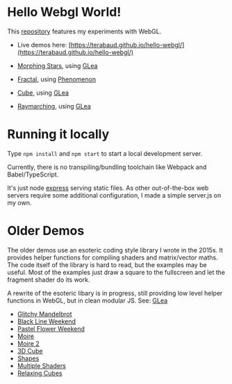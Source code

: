 # Hello Webgl World!

This [repository](https://github.com/terabaud/hello-webgl/) features my experiments with WebGL.

 * Live demos here: [https://terabaud.github.io/hello-webgl/](https://terabaud.github.io/hello-webgl/)

 * [Morphing Stars](morphing-stars/), using [GLea](lib/glea/)
 * [Fractal](fractal/), using [Phenomenon](https://github.com/vaneenige/phenomenon/)
 * [Cube](cube/), using [GLea](lib/glea/)
 * [Raymarching](raymarching/), using [GLea](lib/glea/)

# Running it locally

Type `npm install` and `npm start` to start a local development server. 

Currently, there is no transpiling/bundling toolchain like Webpack and Babel/TypeScript.

It's just node [express](https://expressjs.com) serving static files. As other out-of-the-box web servers require some additional configuration, I made a simple server.js on my own. 

# Older Demos

The older demos use an esoteric coding style library I wrote in the 2015s. It provides helper functions for compiling shaders and matrix/vector maths. The code itself of the library is hard to read, but the examples may be useful. Most of the examples just draw a square to the fullscreen and let the fragment shader do its work.

A rewrite of the esoteric libary is in progress, still providing low level helper functions in WebGL, but in clean modular JS. See: [GLea](lib/glea/)

* [Glitchy Mandelbrot](fractal.html)
* [Black Line Weekend](blacklineweekend.html)
* [Pastel Flower Weekend](pastelflowerweekend.html)
* [Moire](moire.html)
* [Moire 2](moire2.html)
* [3D Cube](hello-3d.html)
* [Shapes](shapes.html)
* [Multiple Shaders](multiple-shaders.html)
* [Relaxing Cubes](relaxing-cubes)

